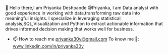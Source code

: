 👋 Hello there,I am Priyanka Deshpande @Priyanka, I am Data analyst with good experience in working with data,transforming raw data into meaningful insights.
    I specialize in leveraging statistical analysis,SQL,Visualization and Python to extract actionable information that drives informed decision making that  works well for business.

- 📫 How to reach me  priyanka30v@gmail.com  To know me 👀: www.linkedin.com/in/priyanka30v

<!---
priyanka30v/priyanka30v is a ✨ special ✨ repository because its `README.md` (this file) appears on your GitHub profile.
You can click the Preview link to take a look at your changes.
--->

